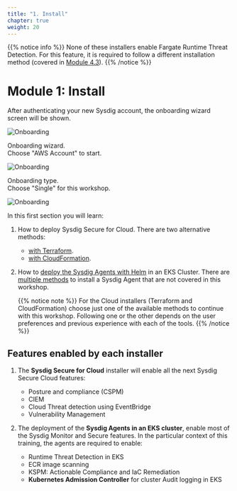 ```yaml
---
title: "1. Install"
chapter: true
weight: 20
---
```


{{% notice info %}}
None of these installers enable Fargate Runtime Threat Detection. For this feature, it is required to follow a different installation method (covered in [Module 4.3](/4-threat-detection/3-fargate.html)).
{{% /notice %}}


# Module 1: Install


After authenticating your new Sysdig account, the onboarding wizard screen will be shown.

  ![Onboarding](/images/onboarding.png)

Onboarding wizard.  
Choose "AWS Account" to start.

  ![Onboarding](/images/onboarding-2-select-features.png)

Onboarding type.  
Choose "Single" for this workshop.

  ![Onboarding](/images/onboarding-4-installation.png)

<!-- 1. Type in the AWS Region `us-east-1` and click `Next`.
#   Then click `Get into Sysdig`. The Sysdig Secure UI will be presented. -->

In this first section you will learn:
1. How to deploy Sysdig Secure for Cloud. There are two alternative methods:

     - [with Terraform](/1-install/1-terraform.html).
     - [with CloudFormation](/1-install/2-cloudformation.html).

2. How to [deploy the Sysdig Agents with Helm](/1-install/3-agent-eks.html) in an EKS Cluster.
  There are [multiple methods](https://docs.sysdig.com/en/docs/installation/sysdig-agent/agent-installation/) to install a Sysdig Agent that are not covered in this workshop.

    {{% notice note %}}
For the Cloud installers (Terraform and CloudFormation) choose just one of the available methods to continue with this workshop. 
Following one or the other depends on the user preferences
and previous experience with each of the tools.
{{% /notice %}}

## Features enabled by each installer

1. The **Sysdig Secure for Cloud** installer will enable 
   all the next Sysdig Secure Cloud features:

      - Posture and compliance (CSPM)
      - CIEM
      - Cloud Threat detection using EventBridge
      - Vulnerability Management

2. The deployment of the **Sysdig Agents in an EKS cluster**,
  enable most of the Sysdig Monitor and Secure features. 
  In the particular context of this training, the agents are required to enable:

      - Runtime Threat Detection in EKS
      - ECR image scanning
      - KSPM: Actionable Compliance and IaC Remediation
      - **Kubernetes Admission Controller** for cluster Audit logging in EKS
